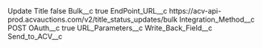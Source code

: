<?xml version="1.0" encoding="UTF-8"?>
<CustomMetadata xmlns="http://soap.sforce.com/2006/04/metadata" xmlns:xsi="http://www.w3.org/2001/XMLSchema-instance" xmlns:xsd="http://www.w3.org/2001/XMLSchema">
    <label>Update Title</label>
    <protected>false</protected>
    <values>
        <field>Bulk__c</field>
        <value xsi:type="xsd:boolean">true</value>
    </values>
    <values>
        <field>EndPoint_URL__c</field>
        <value xsi:type="xsd:string">https://acv-api-prod.acvauctions.com/v2/title_status_updates/bulk</value>
    </values>
    <values>
        <field>Integration_Method__c</field>
        <value xsi:type="xsd:string">POST</value>
    </values>
    <values>
        <field>OAuth__c</field>
        <value xsi:type="xsd:boolean">true</value>
    </values>
    <values>
        <field>URL_Parameters__c</field>
        <value xsi:nil="true"/>
    </values>
    <values>
        <field>Write_Back_Field__c</field>
        <value xsi:type="xsd:string">Send_to_ACV__c</value>
    </values>
</CustomMetadata>
